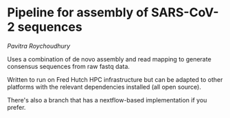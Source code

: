 # Pipeline for assembly of SARS-CoV-2 sequences
*Pavitra Roychoudhury*

Uses a combination of de novo assembly and read mapping to generate consensus sequences from raw fastq data. 

Written to run on Fred Hutch HPC infrastructure but can be adapted to other platforms with the relevant dependencies installed (all open source). 

There's also a branch that has a nextflow-based implementation if you prefer.
